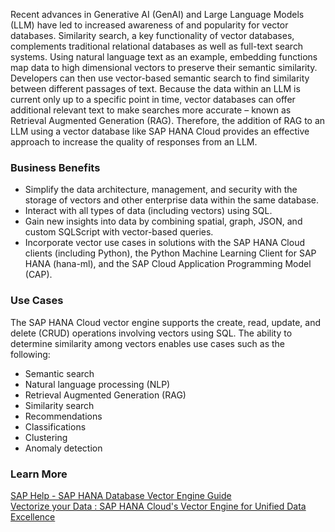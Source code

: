 Recent advances in Generative AI (GenAI) and Large Language Models (LLM) have led to increased awareness of and popularity for vector databases. Similarity search, a key functionality of vector databases, complements traditional relational databases as well as full-text search systems. Using natural language text as an example, embedding functions map data to high dimensional vectors to preserve their semantic similarity. Developers can then use vector-based semantic search to find similarity between different passages of text. Because the data within an LLM is current only up to a specific point in time, vector databases can offer additional relevant text to make searches more accurate – known as Retrieval Augmented Generation (RAG). Therefore, the addition of RAG to an LLM using a vector database like SAP HANA Cloud provides an effective approach to increase the quality of responses from an LLM.

### Business Benefits

- Simplify the data architecture, management, and security with the storage of vectors and other enterprise data within the same database.
- Interact with all types of data (including vectors) using SQL.
- Gain new insights into data by combining spatial, graph, JSON, and custom SQLScript with vector-based queries.
- Incorporate vector use cases in solutions with the SAP HANA Cloud clients (including Python), the Python Machine Learning Client for SAP HANA (hana-ml), and the SAP Cloud Application Programming Model (CAP).

### Use Cases

The SAP HANA Cloud vector engine supports the create, read, update, and delete (CRUD) operations involving vectors using SQL. The ability to determine similarity among vectors enables use cases such as the following:

- Semantic search
- Natural language processing (NLP)
- Retrieval Augmented Generation (RAG)
- Similarity search
- Recommendations
- Classifications
- Clustering
- Anomaly detection

### Learn More
[SAP Help - SAP HANA Database Vector Engine Guide](https://help.sap.com/docs/hana-cloud-database/sap-hana-cloud-sap-hana-database-vector-engine-guide/sap-hana-cloud-sap-hana-database-vector-engine-guide)  
[Vectorize your Data : SAP HANA Cloud's Vector Engine for Unified Data Excellence](https://community.sap.com/t5/technology-blog-posts-by-sap/vectorize-your-data-sap-hana-cloud-s-vector-engine-for-unified-data/ba-p/13579558)
